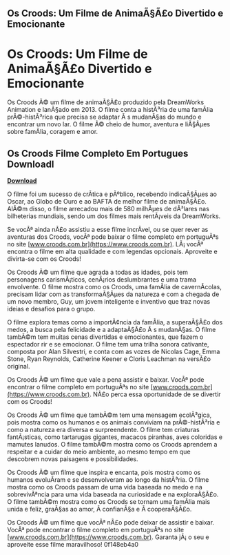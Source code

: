 ## Os Croods: Um Filme de AnimaÃ§Ã£o Divertido e Emocionante

  
# Os Croods: Um Filme de AnimaÃ§Ã£o Divertido e Emocionante
 
Os Croods Ã© um filme de animaÃ§Ã£o produzido pela DreamWorks Animation e lanÃ§ado em 2013. O filme conta a histÃ³ria de uma famÃ­lia prÃ©-histÃ³rica que precisa se adaptar Ã s mudanÃ§as do mundo e encontrar um novo lar. O filme Ã© cheio de humor, aventura e liÃ§Ãµes sobre famÃ­lia, coragem e amor.
 
## Os Croods Filme Completo Em Portugues Downloadl


[**Download**](https://www.google.com/url?q=https%3A%2F%2Ffancli.com%2F2tKvtp&sa=D&sntz=1&usg=AOvVaw1CdkNonMK1dW2nIeVy7GTF)

 
O filme foi um sucesso de crÃ­tica e pÃºblico, recebendo indicaÃ§Ãµes ao Oscar, ao Globo de Ouro e ao BAFTA de melhor filme de animaÃ§Ã£o. AlÃ©m disso, o filme arrecadou mais de 580 milhÃµes de dÃ³lares nas bilheterias mundiais, sendo um dos filmes mais rentÃ¡veis da DreamWorks.
 
Se vocÃª ainda nÃ£o assistiu a esse filme incrÃ­vel, ou se quer rever as aventuras dos Croods, vocÃª pode baixar o filme completo em portuguÃªs no site [www.croods.com.br](https://www.croods.com.br). LÃ¡ vocÃª encontra o filme em alta qualidade e com legendas opcionais. Aproveite e divirta-se com os Croods!
  
Os Croods Ã© um filme que agrada a todas as idades, pois tem personagens carismÃ¡ticos, cenÃ¡rios deslumbrantes e uma trama envolvente. O filme mostra como os Croods, uma famÃ­lia de cavernÃ­colas, precisam lidar com as transformaÃ§Ãµes da natureza e com a chegada de um novo membro, Guy, um jovem inteligente e inventivo que traz novas ideias e desafios para o grupo.
 
O filme explora temas como a importÃ¢ncia da famÃ­lia, a superaÃ§Ã£o dos medos, a busca pela felicidade e a adaptaÃ§Ã£o Ã s mudanÃ§as. O filme tambÃ©m tem muitas cenas divertidas e emocionantes, que fazem o espectador rir e se emocionar. O filme tem uma trilha sonora cativante, composta por Alan Silvestri, e conta com as vozes de Nicolas Cage, Emma Stone, Ryan Reynolds, Catherine Keener e Cloris Leachman na versÃ£o original.
 
Os Croods Ã© um filme que vale a pena assistir e baixar. VocÃª pode encontrar o filme completo em portuguÃªs no site [www.croods.com.br](https://www.croods.com.br). NÃ£o perca essa oportunidade de se divertir com os Croods!
  
Os Croods Ã© um filme que tambÃ©m tem uma mensagem ecolÃ³gica, pois mostra como os humanos e os animais conviviam na prÃ©-histÃ³ria e como a natureza era diversa e surpreendente. O filme tem criaturas fantÃ¡sticas, como tartarugas gigantes, macacos piranhas, aves coloridas e mamutes lanudos. O filme tambÃ©m mostra como os Croods aprendem a respeitar e a cuidar do meio ambiente, ao mesmo tempo em que descobrem novas paisagens e possibilidades.
 
Os Croods Ã© um filme que inspira e encanta, pois mostra como os humanos evoluÃ­ram e se desenvolveram ao longo da histÃ³ria. O filme mostra como os Croods passam de uma vida baseada no medo e na sobrevivÃªncia para uma vida baseada na curiosidade e na exploraÃ§Ã£o. O filme tambÃ©m mostra como os Croods se tornam uma famÃ­lia mais unida e feliz, graÃ§as ao amor, Ã  confianÃ§a e Ã  cooperaÃ§Ã£o.
 
Os Croods Ã© um filme que vocÃª nÃ£o pode deixar de assistir e baixar. VocÃª pode encontrar o filme completo em portuguÃªs no site [www.croods.com.br](https://www.croods.com.br). Garanta jÃ¡ o seu e aproveite esse filme maravilhoso!
 0f148eb4a0
